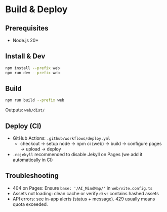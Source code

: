 # Build & Deploy

## Prerequisites
- Node.js 20+

## Install & Dev
```bash
npm install --prefix web
npm run dev --prefix web
```

## Build
```bash
npm run build --prefix web
```
Outputs: `web/dist/`

## Deploy (CI)
- GitHub Actions: `.github/workflows/deploy.yml`
  - checkout → setup node → npm ci (web) → build → configure pages → upload → deploy
- `.nojekyll` recommended to disable Jekyll on Pages (we add it automatically in CI)

## Troubleshooting
- 404 on Pages: Ensure `base: '/AI_MindMap/'` in `web/vite.config.ts`
- Assets not loading: clean cache or verify `dist` contains hashed assets
- API errors: see in-app alerts (status + message). 429 usually means quota exceeded.
